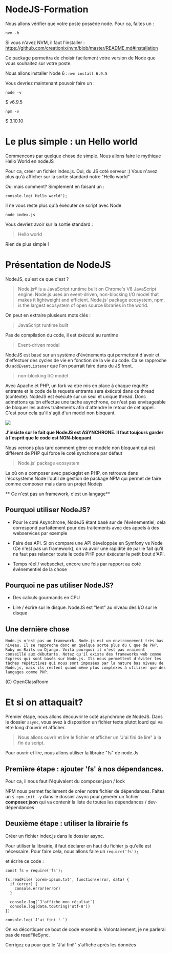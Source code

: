 # NodeJS-Formation

Nous allons vérifier que votre poste possède node.
Pour ca, faites un :

`nvm -h` 

Si vous n'avez NVM, il faut l'installer :
https://github.com/creationix/nvm/blob/master/README.md#installation

Ce package permettra de choisir facilement votre version de Node que vous souhaitez sur votre poste.

Nous allons installer Node 6 : 
`nvm install 6.9.5`

Vous devriez maintenant pouvoir faire un :

`node -v`

$ v6.9.5


`npm -v`

$ 3.10.10

# Le plus simple : un Hello world

Commencons par quelque chose de simple. Nous allons faire le mythique Hello World en nodeJS

Pour ca, créer un fichier index.js. Oui, du JS coté serveur :)
Vous n'avez plus qu'à afficher sur la sortie standard notre "Hello world"

Oui mais comment?
Simplement en faisant un :

`console.log('Hello world');`

Il ne vous reste plus qu'à éxécuter ce script avec Node

`node index.js`

Vous devriez avoir sur la sortie standard : 
> Hello world

Rien de plus simple ! 

# Présentation de NodeJS

NodeJS, qu'est ce que c'est ?

> Node.js® is a JavaScript runtime built on Chrome's V8 JavaScript engine. Node.js uses an event-driven, non-blocking I/O model that makes it lightweight and efficient. Node.js' package ecosystem, npm, is the largest ecosystem of open source libraries in the world.

On peut en extraire plusieurs mots clés :

> JavaScript runtime built

Pas de compilation du code, il est éxécuté au runtime

> Event-driven model

NodeJS est basé sur un système d'événements qui permettent d'avoir et d'effectuer des cycles de vie en fonction de la vie du code. Ca se rapproche du `addEventListener` que l'on pourrait faire dans du JS front.

> non-blocking I/O model

Avec Apache et PHP, un fork va etre mis en place à chaque requête entrante et le code de la requete entrante sera éxécuté dans ce thread (contexte). NodeJS est éxécuté sur un seul et unique thread. Donc admettons qu'on effectue une tache asynchrone, ce n'est pas envisageable de bloquer les autres traitements afin d'attendre le retour de cet appel. C'est pour cela qu'il s'agit d'un model non bloquant.

![](http://www.techthali.org/wp-content/uploads/2012/07/npm8.png)

**J'insiste sur le fait que NodeJS est ASYNCHRONE. Il faut toujours garder à l'esprit que le code est NON-bloquant**

Nous verrons plus tard comment gêrer ce modele non bloquant qui est diffèrent de PHP qui force le coté synchrone par défaut

> Node.js' package ecosystem

La où on a composer avec packagist en PHP, on retrouve dans l'écosysteme Node  l'outil de gestion de package NPM qui permet de faire comme composer mais dans un projet Nodejs

** Ce n'est pas un framework, c'est un langage**

 ## Pourquoi utiliser NodeJS?

- Pour le coté Asynchrone, NodeJS étant basé sur de l'événementiel, cela correspond parfaitement pour des traitements avec des appels à des webservices par exemple

- Faire des API. Si on compare une API développée en Symfony vs Node (Ce n'est pas un framework), on va avoir une rapidité de par le fait qu'il ne faut pas relancer toute le code PHP pour éxécuter le petit bout d'API.

- Temps réel / websocket, encore une fois par rapport au coté événementiel de la chose
 
 ## Pourquoi ne pas utiliser NodeJS?

 - Des calculs gourmands en CPU

 - Lire / écrire sur le disque. NodeJS est "lent" au niveau des I/O sur le disque

 

 ## Une dernière chose 

 `Node.js n'est pas un framework. Node.js est un environnement très bas niveau. Il se rapproche donc en quelque sorte plus du C que de PHP, Ruby on Rails ou Django. Voilà pourquoi il n'est pas vraiment conseillé aux débutants.
Notez qu'il existe des frameworks web comme Express qui sont basés sur Node.js. Ils nous permettent d'éviter les tâches répétitives qui nous sont imposées par la nature bas niveau de Node.js, mais ils restent quand même plus complexes à utiliser que des langages comme PHP. `

(C) OpenClassRoom


# Et si on attaquait? 

Premier étape, nous allons découvrir le coté asynchrone de NodeJS. Dans le dossier `async`, vous avez à disposition un fichier texte plutot lourd qui va etre long d'ouvrir et afficher.

> Nous allons ouvrir et lire le fichier et afficher un "J'ai fini de lire" à la fin du script.

Pour ouvrir et lire, nous allons utiliser la libraire "fs" de node.Js

## Première étape : ajouter 'fs' à nos dépendances.

Pour ca, il nous faut l'équivalent du composer.json / lock

NPM nous permet facilement de créer notre fichier de dépendances. Faites un 
 `$ npm init -y` 
dans le dossier async pour generer un fichier **composer.json** qui va contenir la liste de toutes les dépendances / dev-dépendances

## Deuxième étape : utiliser la librairie fs

Créer un fichier index.js dans le dossier async.

Pour utiliser la librairie, il faut déclarer en haut du fichier js qu'elle est nécessaire. Pour faire cela, nous allons faire un `require('fs');`

et écrire ce code : 

```
const fs = require('fs');

fs.readFile('lorem-ipsum.txt', function(error, data) {
  if (error) {
    console.error(error)
  }

  console.log(`J'affiche mon résultat`)
  console.log(data.toString('utf-8'))
})

console.log(`J'ai fini ! `)
```

On va décortiquer ce bout de code ensemble.
Volontairement, je ne parlerai pas de readFileSync.

Corrigez ca pour que le "J'ai fini!" s'affiche après les données